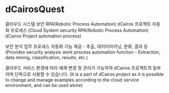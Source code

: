 # dCairosQuest

클라우드 시스템 보안 RPA(Robotic Process Automation) dCairos 프로젝트 자동화 프로세스
(Cloud System security RPA(Robotic Process Automation) dCairos Project automation process)

보안 분석 업무 프로세스 자동화 기능 제공 - 추출, 데이터마이닝, 분류, 결과 등
(Provides security analysis work process automation function - Extraction, data mining, classification, results, etc.)

클라우드 서비스 환경에 따라 예제 변경 및 관리가 가능하여 dCairos 프로젝트의 일부이며 단독으로 사용할 수 있습니다.
(It is a part of dCairos project as it is possible to change and manage examples according to the cloud service environment, and can be used alone)
